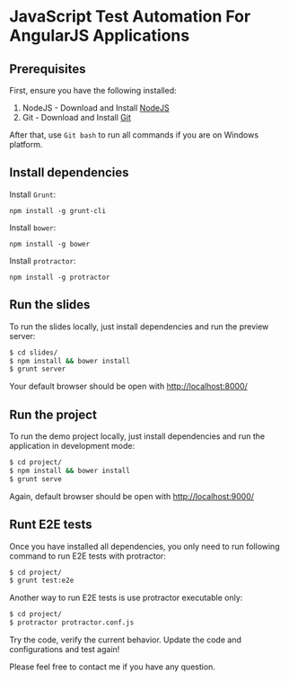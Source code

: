 JavaScript Test Automation For AngularJS Applications
===========================================================
## Prerequisites

First, ensure you have the following installed:

1. NodeJS - Download and Install [NodeJS](http://http://nodejs.org)
2. Git - Download and Install [Git](http://git-scm.com)

After that, use `Git bash` to run all commands if you are on Windows platform.

## Install dependencies

Install `Grunt`:
```
npm install -g grunt-cli
```

Install `bower`:
```
npm install -g bower
```

Install `protractor`:
```
npm install -g protractor
```

## Run the slides

To run the slides locally, just install dependencies and run the preview server:

```bash
$ cd slides/
$ npm install && bower install
$ grunt server
```

Your default browser should be open with [http://localhost:8000/](http://localhost:8000)


## Run the project

To run the demo project locally, just install dependencies and run the application in development mode:

```bash
$ cd project/
$ npm install && bower install
$ grunt serve
```

Again, default browser should be open with [http://localhost:9000/](http://localhost:9000)

## Runt E2E tests

Once you have installed all dependencies, you only need to run following command to run E2E tests with protractor:

```bash
$ cd project/
$ grunt test:e2e
```

Another way to run E2E tests is use protractor executable only:

```bash
$ cd project/
$ protractor protractor.conf.js
```

Try the code, verify the current behavior. Update the code and configurations and test again!

Please feel free to contact me if you have any question.